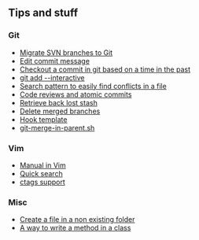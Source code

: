 ## Tips and stuff

### Git

<ul class="tips">
	<li><a href="./articles/migrate-SVN-branches-to-Git.html">Migrate SVN branches to Git</a></li>
	<li><a href="./articles/edit-commit-message.html">Edit commit message</a></li>
	<li><a href="./articles/checkout-a-commit-in-git-based-on-a-time-in-the-past.html">Checkout a commit in git based on a time in the past</a></li>
	<li><a href="./articles/git-add---interactive.html">git add --interactive</a></li>
	<li><a href="./articles/search-pattern-to-easily-find-conflicts-in-a-file.html">Search pattern to easily find conflicts in a file</a></li>
	<li><a href="./articles/code-reviews-and-atomic-commits.html">Code reviews and atomic commits</a></li>
	<li><a href="./articles/retrieve-back-lost-stash.html">Retrieve back lost stash</a></li>
	<li><a href="./articles/delete-merged-branches.html">Delete merged branches</a></li>
	<li><a href="./articles/git-hooks-template.html">Hook template</a></li>
	<li><a href="./articles/git-merge-in-parent-sh.html">git-merge-in-parent.sh</a></li>
</ul>

### Vim

<ul class="tips">
	<li><a href="./articles/manual-in-vim.html">Manual in Vim</a></li>
	<li><a href="./articles/quick-search.html">Quick search</a></li>
	<li><a href="./articles/vim-tags-support.html">ctags support</a></li>
</ul>

### Misc

<ul class="tips">
	<li><a href="./articles/create-a-file-in-a-non-existing-folder.html">Create a file in a non existing folder</a></li>
	<li><a href="./articles/a-way-to-write-a-method-in-a-class.html">A way to write a method in a class</a></li>
</ul>
